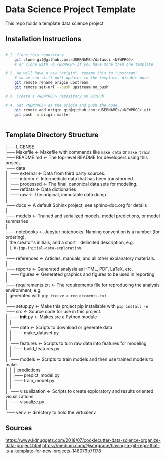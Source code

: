 # Data Science Project Template
This repo holds a template data science project

## Installation Instructions

```bash

# 1. Clone this repository
    git clone git@github.com:<USERNAME>/datasci <NEWPROJ>
    # or clone with -b <BRANCH> if you have more then one template

# 2. We will have a new "origin", rename this to "upstream" 
    # so we can still pull updates to the template, disable push
    git remote rename origin upstream
    git remote set-url --push upstream no_push

# 3. Create a <NEWPROJ> repository on GitHub 

# 4. Set <NEWPROJ> as the origin and push the code
    git remote add origin git@github.com:<USERNAME>/<NEWPROJ>.git
    git push -u origin master
    

```

  
## Template Directory Structure

├── LICENSE  
├── Makefile           <- Makefile with commands like `make data` or `make train`  
├── README.md          <- The top-level README for developers using this project.  
├── data  
│   ├── external       <- Data from third party sources.  
│   ├── interim        <- Intermediate data that has been transformed.  
│   ├── processed      <- The final, canonical data sets for modeling.  
│   ├── refdata        <- Data dictionaries  
│   └── raw            <- The original, immutable data dump.  
│  
├── docs               <- A default Sphinx project; see sphinx-doc.org for details  
│  
├── models             <- Trained and serialized models, model predictions, or model summaries  
│  
├── notebooks          <- Jupyter notebooks. Naming convention is a number (for ordering),  
│                         the creator's initials, and a short `-` delimited description, e.g.  
│                         `1.0-jqp-initial-data-exploration`.  
│  
├── references         <- Articles, manuals, and all other explanatory materials.  
│  
├── reports            <- Generated analysis as HTML, PDF, LaTeX, etc.  
│   └── figures        <- Generated graphics and figures to be used in reporting  
│  
├── requirements.txt   <- The requirements file for reproducing the analysis environment, e.g.  
│                         generated with `pip freeze > requirements.txt`  
│  
├── setup.py           <- Make this project pip installable with `pip install -e`  
├── src                <- Source code for use in this project.  
│   ├── __init__.py    <- Makes src a Python module  
│   │  
│   ├── data           <- Scripts to download or generate data  
│   │   └── make_dataset.py  
│   │  
│   ├── features       <- Scripts to turn raw data into features for modeling  
│   │   └── build_features.py  
│   │  
│   ├── models         <- Scripts to train models and then use trained models to make  
│   │   │                 predictions  
│   │   ├── predict_model.py  
│   │   └── train_model.py  
│   │  
│   └── visualization  <- Scripts to create exploratory and results oriented visualizations  
│       └── visualize.py  
│  
└── venv               <- directory to hold the virtualenv  


## Sources
https://www.kdnuggets.com/2018/07/cookiecutter-data-science-organize-data-project.html
https://medium.com/@smrgrace/having-a-git-repo-that-is-a-template-for-new-projects-148079b7f178
